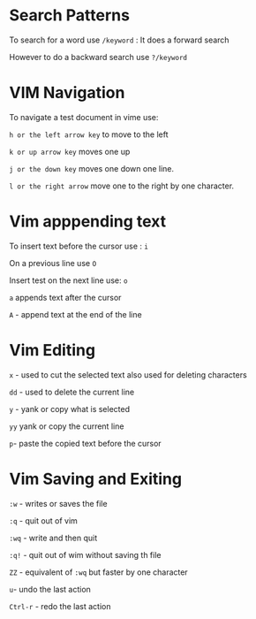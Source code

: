 # Search Patterns

To search for a word use `/keyword` : It does a forward search

However to do a backward search use `?/keyword`


# VIM Navigation

To navigate a test document in vime use:

`h or the left arrow key` to move to the left

`k or up arrow key` moves one up

`j or the down key` moves one down one line.

`l or the right arrow` move one to the right by one character.

# Vim apppending text

To insert text before the cursor use : `i`

On a previous line use `O`

Insert test on the next line use: `o`

`a` appends text after the cursor

`A` - append text at the end of the line

# Vim Editing

`x` - used to cut the selected text also used for deleting characters

`dd` - used to delete the current line

`y` - yank or copy what is selected

`yy` yank or copy the current line

`p`- paste the copied text before the cursor

# Vim Saving and Exiting

`:w` - writes or saves the file

`:q` - quit out of vim

`:wq` - write and then quit

`:q!` - quit out of wim without saving th file

`ZZ` - equivalent of `:wq` but faster by one character

`u`- undo the last action

`Ctrl-r` - redo the last action